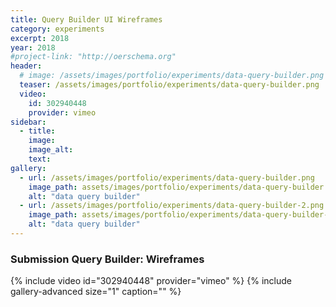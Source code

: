 ```yaml
---
title: Query Builder UI Wireframes
category: experiments
excerpt: 2018
year: 2018
#project-link: "http://oerschema.org"
header:
  # image: /assets/images/portfolio/experiments/data-query-builder.png
  teaser: /assets/images/portfolio/experiments/data-query-builder.png
  video:
    id: 302940448
    provider: vimeo
sidebar:
  - title:
    image:
    image_alt:
    text:
gallery:
  - url: /assets/images/portfolio/experiments/data-query-builder.png
    image_path: assets/images/portfolio/experiments/data-query-builder.png
    alt: "data query builder"
  - url: /assets/images/portfolio/experiments/data-query-builder-2.png
    image_path: assets/images/portfolio/experiments/data-query-builder-2.png
    alt: "data query builder"
---
```

### Submission Query Builder: Wireframes
{% include video id="302940448" provider="vimeo" %}
{% include gallery-advanced size="1" caption="" %}
